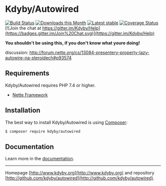 Kdyby/Autowired
======

[![Build Status](https://github.com/Kdyby/Autowired/workflows/CI/badge.svg)](https://github.com/Kdyby/Autowired/actions?query=workflow%3ACI+branch%3Amaster)
[![Downloads this Month](https://img.shields.io/packagist/dm/kdyby/autowired.svg)](https://packagist.org/packages/kdyby/autowired)
[![Latest stable](https://img.shields.io/packagist/v/kdyby/autowired.svg)](https://packagist.org/packages/kdyby/autowired)
[![Coverage Status](https://coveralls.io/repos/github/Kdyby/Autowired/badge.svg?branch=master)](https://coveralls.io/github/Kdyby/Autowired?branch=master)
[![Join the chat at https://gitter.im/Kdyby/Help](https://badges.gitter.im/Join%20Chat.svg)](https://gitter.im/Kdyby/Help)

**You shouldn't be using this, if you don't know what youre doing!**

discussion: http://forum.nette.org/cs/13084-presentery-property-lazy-autowire-na-steroidech#p93574


Requirements
------------

Kdyby/Autowired requires PHP 7.4 or higher.

- [Nette Framework](https://github.com/nette/nette)


Installation
------------

The best way to install Kdyby/Autowired is using  [Composer](http://getcomposer.org/):

```sh
$ composer require kdyby/autowired
```


Documentation
------------

Learn more in the [documentation](https://github.com/Kdyby/Autowired/blob/master/docs/en/index.md).



-----

Homepage [http://www.kdyby.org](http://www.kdyby.org) and repository [http://github.com/kdyby/autowired](http://github.com/kdyby/autowired).

